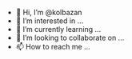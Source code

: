 - 👋 Hi, I’m @kolbazan
- 👀 I’m interested in ...
- 🌱 I’m currently learning ...
- 💞️ I’m looking to collaborate on ...
- 📫 How to reach me ...

<!---
kolbazan/kolbazan is a ✨ special ✨ repository because its `README.md` (this file) appears on your GitHub profile.
You can click the Preview link to take a look at your changes.
--->
